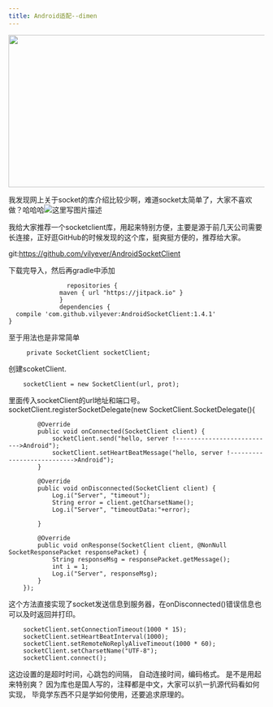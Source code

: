 ```yaml
---
title: Android适配--dimen
---
```


<img src="http://i.imgur.com/aYn148O.jpg" width = "600" height = "300" align=center />

<!--more-->

我发现网上关于socket的库介绍比较少啊，难道socket太简单了，大家不喜欢做？哈哈哈![这里写图片描述](http://img.blog.csdn.net/20160519111525096)



我给大家推荐一个socketclient库，用起来特别方便，主要是源于前几天公司需要长连接，正好逛GitHub的时候发现的这个库，挺爽挺方便的，推荐给大家。

git:https://github.com/vilyever/AndroidSocketClient

下载完导入，然后再gradle中添加		
					
					repositories {
				  maven { url "https://jitpack.io" }
				  }
				  dependencies {
	  compile 'com.github.vilyever:AndroidSocketClient:1.4.1'
	}

至于用法也是非常简单
		
		 private SocketClient socketClient;
创建scoketClient.
	
		socketClient = new SocketClient(url, prot);
里面传入socketClient的url地址和端口号。
				socketClient.registerSocketDelegate(new SocketClient.SocketDelegate(){

            @Override
            public void onConnected(SocketClient client) {
                socketClient.send("hello, server !--------------------------->Android");
                socketClient.setHeartBeatMessage("hello, server !--------------------------->Android");
            }

            @Override
            public void onDisconnected(SocketClient client) {
                Log.i("Server", "timeout");
                String error = client.getCharsetName();
                Log.i("Server", "timeoutData:"+error);

            }

            @Override
            public void onResponse(SocketClient client, @NonNull SocketResponsePacket responsePacket) {
                String responseMsg = responsePacket.getMessage();
                int i = 1;
                Log.i("Server", responseMsg);
            }
        });
这个方法直接实现了socket发送信息到服务器，在onDisconnected()错误信息也可以及时返回并打印。

		socketClient.setConnectionTimeout(1000 * 15);
        socketClient.setHeartBeatInterval(1000);
        socketClient.setRemoteNoReplyAliveTimeout(1000 * 60);
        socketClient.setCharsetName("UTF-8");
        socketClient.connect();
这边设置的是超时时间，心跳包的间隔， 自动连接时间，编码格式。
是不是用起来特别爽？
因为库也是国人写的，注释都是中文，大家可以扒一扒源代码看如何实现， 毕竟学东西不只是学如何使用，还要追求原理的。

